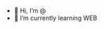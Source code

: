 - 👋 Hi, I’m @
- 🌱 I’m currently learning WEB

<!---
hooonfgfg/hooonfgfg is a ✨ special ✨ repository because its `README.md` (this file) appears on your GitHub profile.
You can click the Preview link to take a look at your changes.
--->
